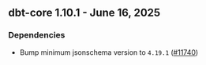 ## dbt-core 1.10.1 - June 16, 2025

### Dependencies

- Bump minimum jsonschema version to `4.19.1` ([#11740](https://github.com/dbt-labs/dbt-core/issues/11740))
